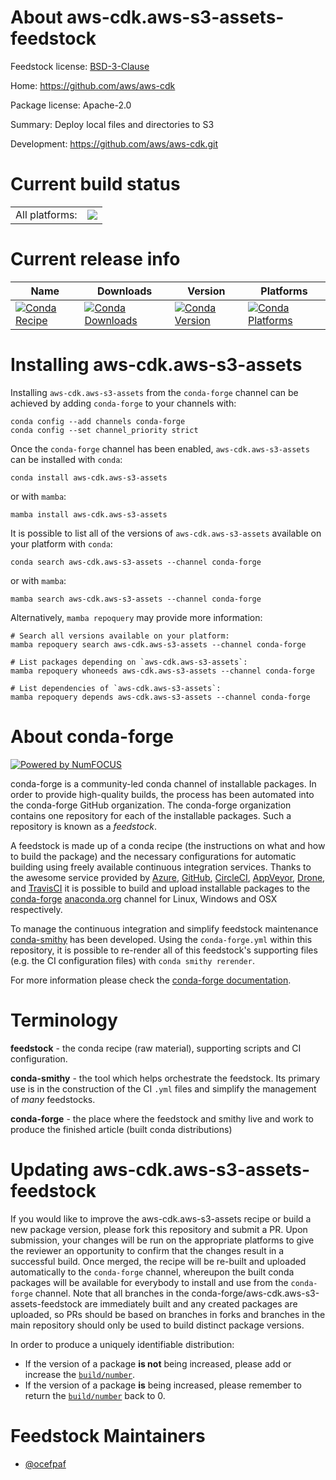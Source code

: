 About aws-cdk.aws-s3-assets-feedstock
=====================================

Feedstock license: [BSD-3-Clause](https://github.com/conda-forge/aws-cdk.aws-s3-assets-feedstock/blob/main/LICENSE.txt)

Home: https://github.com/aws/aws-cdk

Package license: Apache-2.0

Summary: Deploy local files and directories to S3

Development: https://github.com/aws/aws-cdk.git

Current build status
====================


<table><tr><td>All platforms:</td>
    <td>
      <a href="https://dev.azure.com/conda-forge/feedstock-builds/_build/latest?definitionId=19943&branchName=main">
        <img src="https://dev.azure.com/conda-forge/feedstock-builds/_apis/build/status/aws-cdk.aws-s3-assets-feedstock?branchName=main">
      </a>
    </td>
  </tr>
</table>

Current release info
====================

| Name | Downloads | Version | Platforms |
| --- | --- | --- | --- |
| [![Conda Recipe](https://img.shields.io/badge/recipe-aws--cdk.aws--s3--assets-green.svg)](https://anaconda.org/conda-forge/aws-cdk.aws-s3-assets) | [![Conda Downloads](https://img.shields.io/conda/dn/conda-forge/aws-cdk.aws-s3-assets.svg)](https://anaconda.org/conda-forge/aws-cdk.aws-s3-assets) | [![Conda Version](https://img.shields.io/conda/vn/conda-forge/aws-cdk.aws-s3-assets.svg)](https://anaconda.org/conda-forge/aws-cdk.aws-s3-assets) | [![Conda Platforms](https://img.shields.io/conda/pn/conda-forge/aws-cdk.aws-s3-assets.svg)](https://anaconda.org/conda-forge/aws-cdk.aws-s3-assets) |

Installing aws-cdk.aws-s3-assets
================================

Installing `aws-cdk.aws-s3-assets` from the `conda-forge` channel can be achieved by adding `conda-forge` to your channels with:

```
conda config --add channels conda-forge
conda config --set channel_priority strict
```

Once the `conda-forge` channel has been enabled, `aws-cdk.aws-s3-assets` can be installed with `conda`:

```
conda install aws-cdk.aws-s3-assets
```

or with `mamba`:

```
mamba install aws-cdk.aws-s3-assets
```

It is possible to list all of the versions of `aws-cdk.aws-s3-assets` available on your platform with `conda`:

```
conda search aws-cdk.aws-s3-assets --channel conda-forge
```

or with `mamba`:

```
mamba search aws-cdk.aws-s3-assets --channel conda-forge
```

Alternatively, `mamba repoquery` may provide more information:

```
# Search all versions available on your platform:
mamba repoquery search aws-cdk.aws-s3-assets --channel conda-forge

# List packages depending on `aws-cdk.aws-s3-assets`:
mamba repoquery whoneeds aws-cdk.aws-s3-assets --channel conda-forge

# List dependencies of `aws-cdk.aws-s3-assets`:
mamba repoquery depends aws-cdk.aws-s3-assets --channel conda-forge
```


About conda-forge
=================

[![Powered by
NumFOCUS](https://img.shields.io/badge/powered%20by-NumFOCUS-orange.svg?style=flat&colorA=E1523D&colorB=007D8A)](https://numfocus.org)

conda-forge is a community-led conda channel of installable packages.
In order to provide high-quality builds, the process has been automated into the
conda-forge GitHub organization. The conda-forge organization contains one repository
for each of the installable packages. Such a repository is known as a *feedstock*.

A feedstock is made up of a conda recipe (the instructions on what and how to build
the package) and the necessary configurations for automatic building using freely
available continuous integration services. Thanks to the awesome service provided by
[Azure](https://azure.microsoft.com/en-us/services/devops/), [GitHub](https://github.com/),
[CircleCI](https://circleci.com/), [AppVeyor](https://www.appveyor.com/),
[Drone](https://cloud.drone.io/welcome), and [TravisCI](https://travis-ci.com/)
it is possible to build and upload installable packages to the
[conda-forge](https://anaconda.org/conda-forge) [anaconda.org](https://anaconda.org/)
channel for Linux, Windows and OSX respectively.

To manage the continuous integration and simplify feedstock maintenance
[conda-smithy](https://github.com/conda-forge/conda-smithy) has been developed.
Using the ``conda-forge.yml`` within this repository, it is possible to re-render all of
this feedstock's supporting files (e.g. the CI configuration files) with ``conda smithy rerender``.

For more information please check the [conda-forge documentation](https://conda-forge.org/docs/).

Terminology
===========

**feedstock** - the conda recipe (raw material), supporting scripts and CI configuration.

**conda-smithy** - the tool which helps orchestrate the feedstock.
                   Its primary use is in the construction of the CI ``.yml`` files
                   and simplify the management of *many* feedstocks.

**conda-forge** - the place where the feedstock and smithy live and work to
                  produce the finished article (built conda distributions)


Updating aws-cdk.aws-s3-assets-feedstock
========================================

If you would like to improve the aws-cdk.aws-s3-assets recipe or build a new
package version, please fork this repository and submit a PR. Upon submission,
your changes will be run on the appropriate platforms to give the reviewer an
opportunity to confirm that the changes result in a successful build. Once
merged, the recipe will be re-built and uploaded automatically to the
`conda-forge` channel, whereupon the built conda packages will be available for
everybody to install and use from the `conda-forge` channel.
Note that all branches in the conda-forge/aws-cdk.aws-s3-assets-feedstock are
immediately built and any created packages are uploaded, so PRs should be based
on branches in forks and branches in the main repository should only be used to
build distinct package versions.

In order to produce a uniquely identifiable distribution:
 * If the version of a package **is not** being increased, please add or increase
   the [``build/number``](https://docs.conda.io/projects/conda-build/en/latest/resources/define-metadata.html#build-number-and-string).
 * If the version of a package **is** being increased, please remember to return
   the [``build/number``](https://docs.conda.io/projects/conda-build/en/latest/resources/define-metadata.html#build-number-and-string)
   back to 0.

Feedstock Maintainers
=====================

* [@ocefpaf](https://github.com/ocefpaf/)

